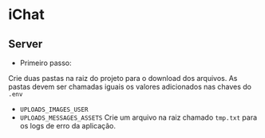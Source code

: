 # iChat

## Server
- Primeiro passo: 

Crie duas pastas na raiz do projeto para o download dos arquivos. As pastas devem ser chamadas iguais os valores adicionados nas chaves do `.env`
- `UPLOADS_IMAGES_USER`
- `UPLOADS_MESSAGES_ASSETS`
Crie um arquivo na raiz chamado `tmp.txt` para os logs de erro da aplicação.